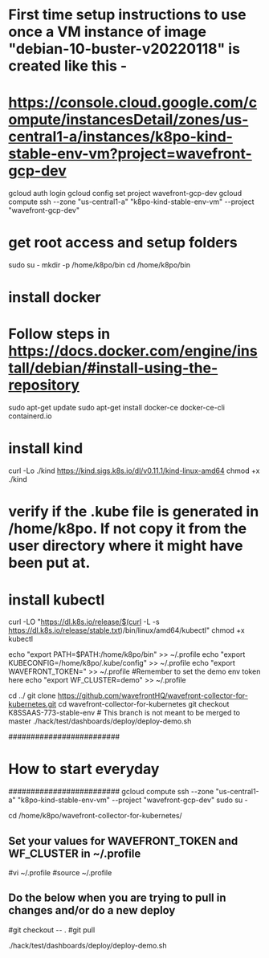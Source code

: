 
# First time setup instructions to use once a VM instance of image "debian-10-buster-v20220118" is created like this -
# https://console.cloud.google.com/compute/instancesDetail/zones/us-central1-a/instances/k8po-kind-stable-env-vm?project=wavefront-gcp-dev

gcloud auth login
gcloud config set project wavefront-gcp-dev
gcloud compute ssh --zone "us-central1-a" "k8po-kind-stable-env-vm"  --project "wavefront-gcp-dev"

# get root access and setup folders
sudo su -
mkdir -p /home/k8po/bin
cd /home/k8po/bin

# install docker
# Follow steps in https://docs.docker.com/engine/install/debian/#install-using-the-repository
sudo apt-get update
sudo apt-get install docker-ce docker-ce-cli containerd.io

# install kind
curl -Lo ./kind https://kind.sigs.k8s.io/dl/v0.11.1/kind-linux-amd64
chmod +x ./kind
# verify if the .kube file is generated in /home/k8po. If not copy it from the user directory where it might have been put at.

# install kubectl
curl -LO "https://dl.k8s.io/release/$(curl -L -s https://dl.k8s.io/release/stable.txt)/bin/linux/amd64/kubectl"
chmod +x kubectl

echo "export PATH=$PATH:/home/k8po/bin" >> ~/.profile
echo "export KUBECONFIG=/home/k8po/.kube/config" >> ~/.profile
echo "export WAVEFRONT_TOKEN=<your-api-token-for-demo>" >> ~/.profile #Remember to set the demo env token here
echo "export WF_CLUSTER=demo" >> ~/.profile

cd ../
git clone https://github.com/wavefrontHQ/wavefront-collector-for-kubernetes.git
cd wavefront-collector-for-kubernetes
git checkout K8SSAAS-773-stable-env # This branch is not meant to be merged to master
./hack/test/dashboards/deploy/deploy-demo.sh


#########################
# How to start everyday #
#########################
gcloud compute ssh --zone "us-central1-a" "k8po-kind-stable-env-vm"  --project "wavefront-gcp-dev"
sudo su -

cd /home/k8po/wavefront-collector-for-kubernetes/

## Set your values for WAVEFRONT_TOKEN and WF_CLUSTER in ~/.profile
#vi ~/.profile
#source ~/.profile

## Do the below when you are trying to pull in changes and/or do a new deploy
#git checkout -- .
#git pull

./hack/test/dashboards/deploy/deploy-demo.sh

